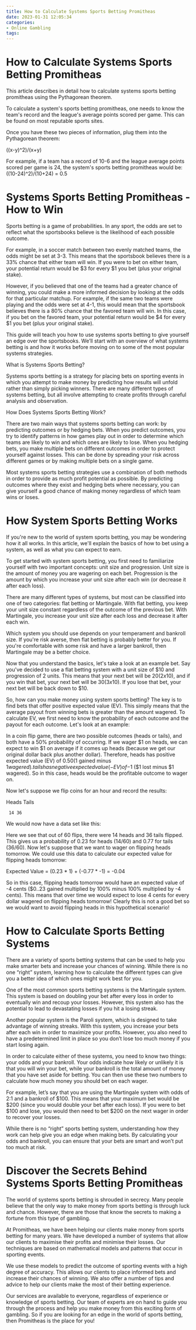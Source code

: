 ```yaml
---
title: How to Calculate Systems Sports Betting Promitheas
date: 2023-01-31 12:05:34
categories:
- Online Gambling
tags:
---
```



#  How to Calculate Systems Sports Betting Promitheas

This article describes in detail how to calculate systems sports betting promitheas using the Pythagorean theorem. 

To calculate a system's sports betting promitheas, one needs to know the team's record and the league's average points scored per game. This can be found on most reputable sports sites. 

Once you have these two pieces of information, plug them into the Pythagorean theorem: 


((x-y)^2)/(x+y)

For example, if a team has a record of 10-6 and the league average points scored per game is 24, the system's sports betting promitheas would be: 
((10-24)^2)/(10+24) = 0.5

#  Systems Sports Betting Promitheas - How to Win

Sports betting is a game of probabilities. In any sport, the odds are set to reflect what the sportsbooks believe is the likelihood of each possible outcome.

For example, in a soccer match between two evenly matched teams, the odds might be set at 3-3. This means that the sportsbook believes there is a 33% chance that either team will win. If you were to bet on either team, your potential return would be $3 for every $1 you bet (plus your original stake).

However, if you believed that one of the teams had a greater chance of winning, you could make a more informed decision by looking at the odds for that particular matchup. For example, if the same two teams were playing and the odds were set at 4-1, this would mean that the sportsbook believes there is a 80% chance that the favored team will win. In this case, if you bet on the favored team, your potential return would be $4 for every $1 you bet (plus your original stake).

This guide will teach you how to use systems sports betting to give yourself an edge over the sportsbooks. We’ll start with an overview of what systems betting is and how it works before moving on to some of the most popular systems strategies.

What is Systems Sports Betting?

Systems sports betting is a strategy for placing bets on sporting events in which you attempt to make money by predicting how results will unfold rather than simply picking winners. There are many different types of systems betting, but all involve attempting to create profits through careful analysis and observation.

How Does Systems Sports Betting Work?

There are two main ways that systems sports betting can work: by predicting outcomes or by hedging bets. When you predict outcomes, you try to identify patterns in how games play out in order to determine which teams are likely to win and which ones are likely to lose. When you hedging bets, you make multiple bets on different outcomes in order to protect yourself against losses. This can be done by spreading your risk across different games or by making multiple bets on a single game.

Most systems sports betting strategies use a combination of both methods in order to provide as much profit potential as possible. By predicting outcomes where they exist and hedging bets where necessary, you can give yourself a good chance of making money regardless of which team wins or loses.

#  How System Sports Betting Works

If you're new to the world of system sports betting, you may be wondering how it all works. In this article, we'll explain the basics of how to bet using a system, as well as what you can expect to earn.

To get started with system sports betting, you first need to familiarize yourself with two important concepts: unit size and progression. Unit size is the amount of money you are wagering on each bet. Progression is the amount by which you increase your unit size after each win (or decrease it after each loss).

There are many different types of systems, but most can be classified into one of two categories: flat betting or Martingale. With flat betting, you keep your unit size constant regardless of the outcome of the previous bet. With Martingale, you increase your unit size after each loss and decrease it after each win.

Which system you should use depends on your temperament and bankroll size. If you're risk averse, then flat betting is probably better for you. If you're comfortable with some risk and have a larger bankroll, then Martingale may be a better choice.

Now that you understand the basics, let's take a look at an example bet. Say you've decided to use a flat betting system with a unit size of $10 and progression of 2 units. This means that your next bet will be $20 (2x$10), and if you win that bet, your next bet will be $30 (3x$10). If you lose that bet, your next bet will be back down to $10.

So, how can you make money using system sports betting? The key is to find bets that offer positive expected value (EV). This simply means that the average payout from winning bets is greater than the amount wagered. To calculate EV, we first need to know the probability of each outcome and the payout for each outcome. Let's look at an example:

In a coin flip game, there are two possible outcomes (heads or tails), and both have a 50% probability of occurring. If we wager $1 on heads, we can expect to win $1 on average if it comes up heads (because we get our original dollar back plus another dollar). Therefore, heads has positive expected value (EV) of $0.50 ($1 gained minus $1 wagered). tails has negative expected value (-EV) of -$1 ($1 lost minus $1 wagered). So in this case, heads would be the profitable outcome to wager on.

Now let's suppose we flip coins for an hour and record the results:

  Heads Tails 

  	 14 36

 We would now have a data set like this:

Here we see that out of 60 flips, there were 14 heads and 36 tails flipped. This gives us a probability of 0.23 for heads (14/60) and 0.77 for tails (36/60). Now let's suppose that we want to wager on flipping heads tomorrow. We could use this data to calculate our expected value for flipping heads tomorrow:

  Expected Value = (0.23 * 1) + (-0.77 * -1) = -0.04

  So in this case, flipping heads tomorrow would have an expected value of -4 cents ($0..23 gained multiplied by 100% minus 100% multiplied by -4 cents). This means that over time we would expect to lose 4 cents for every dollar wagered on flipping heads tomorrow! Clearly this is not a good bet so we would want to avoid flipping heads in this hypothetical scenario!

#  How to Calculate Sports Betting Systems

There are a variety of sports betting systems that can be used to help you make smarter bets and increase your chances of winning. While there is no one “right” system, learning how to calculate the different types can give you a better idea of which ones might work best for you.

One of the most common sports betting systems is the Martingale system. This system is based on doubling your bet after every loss in order to eventually win and recoup your losses. However, this system also has the potential to lead to devastating losses if you hit a losing streak.

Another popular system is the Paroli system, which is designed to take advantage of winning streaks. With this system, you increase your bets after each win in order to maximize your profits. However, you also need to have a predetermined limit in place so you don’t lose too much money if you start losing again.

In order to calculate either of these systems, you need to know two things: your odds and your bankroll. Your odds indicate how likely or unlikely it is that you will win your bet, while your bankroll is the total amount of money that you have set aside for betting. You can then use these two numbers to calculate how much money you should bet on each wager.

For example, let’s say that you are using the Martingale system with odds of 2:1 and a bankroll of $100. This means that your maximum bet would be $200 (since you would double your bet after each loss). If you were to bet $100 and lose, you would then need to bet $200 on the next wager in order to recover your losses.

While there is no “right” sports betting system, understanding how they work can help give you an edge when making bets. By calculating your odds and bankroll, you can ensure that your bets are smart and won’t put too much at risk.

#  Discover the Secrets Behind Systems Sports Betting Promitheas

The world of systems sports betting is shrouded in secrecy. Many people believe that the only way to make money from sports betting is through luck and chance. However, there are those that know the secrets to making a fortune from this type of gambling.

At Promitheas, we have been helping our clients make money from sports betting for many years. We have developed a number of systems that allow our clients to maximise their profits and minimise their losses. Our techniques are based on mathematical models and patterns that occur in sporting events.

We use these models to predict the outcome of sporting events with a high degree of accuracy. This allows our clients to place informed bets and increase their chances of winning. We also offer a number of tips and advice to help our clients make the most of their betting experience.

Our services are available to everyone, regardless of experience or knowledge of sports betting. Our team of experts are on hand to guide you through the process and help you make money from this exciting form of gambling. So if you are looking for an edge in the world of sports betting, then Promitheas is the place for you!